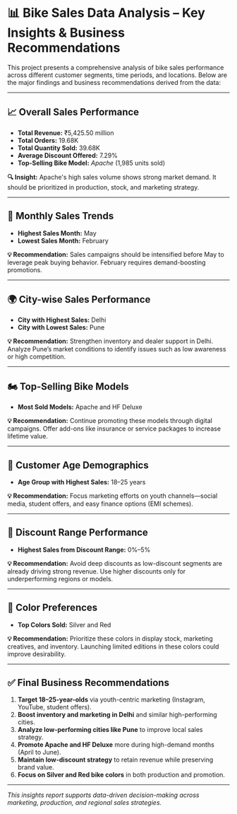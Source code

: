 
# 📊 Bike Sales Data Analysis – Key Insights & Business Recommendations

This project presents a comprehensive analysis of bike sales performance across different customer segments, time periods, and locations. Below are the major findings and business recommendations derived from the data:

---

## 📈 Overall Sales Performance

- **Total Revenue:** ₹5,425.50 million  
- **Total Orders:** 19.68K  
- **Total Quantity Sold:** 39.68K  
- **Average Discount Offered:** 7.29%  
- **Top-Selling Bike Model:** *Apache* (1,985 units sold)

**🔍 Insight:** Apache's high sales volume shows strong market demand. It should be prioritized in production, stock, and marketing strategy.

---

## 📅 Monthly Sales Trends

- **Highest Sales Month:** May  
- **Lowest Sales Month:** February  

**💡 Recommendation:** Sales campaigns should be intensified before May to leverage peak buying behavior. February requires demand-boosting promotions.

---

## 🌍 City-wise Sales Performance

- **City with Highest Sales:** Delhi  
- **City with Lowest Sales:** Pune  

**💡 Recommendation:** Strengthen inventory and dealer support in Delhi. Analyze Pune’s market conditions to identify issues such as low awareness or high competition.

---

## 🏍️ Top-Selling Bike Models

- **Most Sold Models:** Apache and HF Deluxe  

**💡 Recommendation:** Continue promoting these models through digital campaigns. Offer add-ons like insurance or service packages to increase lifetime value.

---

## 👥 Customer Age Demographics

- **Age Group with Highest Sales:** 18–25 years  

**💡 Recommendation:** Focus marketing efforts on youth channels—social media, student offers, and easy finance options (EMI schemes).

---

## 💸 Discount Range Performance

- **Highest Sales from Discount Range:** 0%–5%  

**💡 Recommendation:** Avoid deep discounts as low-discount segments are already driving strong revenue. Use higher discounts only for underperforming regions or models.

---

## 🎨 Color Preferences

- **Top Colors Sold:** Silver and Red  

**💡 Recommendation:** Prioritize these colors in display stock, marketing creatives, and inventory. Launching limited editions in these colors could improve desirability.

---

## ✅ Final Business Recommendations

1. **Target 18–25-year-olds** via youth-centric marketing (Instagram, YouTube, student offers).
2. **Boost inventory and marketing in Delhi** and similar high-performing cities.
3. **Analyze low-performing cities like Pune** to improve local sales strategy.
4. **Promote Apache and HF Deluxe** more during high-demand months (April to June).
5. **Maintain low-discount strategy** to retain revenue while preserving brand value.
6. **Focus on Silver and Red bike colors** in both production and promotion.

---

*This insights report supports data-driven decision-making across marketing, production, and regional sales strategies.*
